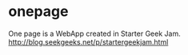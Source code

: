 # onepage
One page is a WebApp created in Starter Geek Jam. http://blog.seekgeeks.net/p/startergeekjam.html
